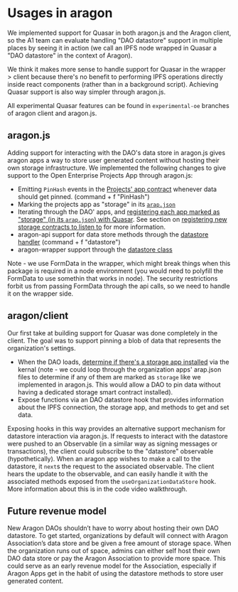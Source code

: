 # Usages in aragon

We implemented support for Quasar in both aragon.js and the Aragon client, so the A1 team can evaluate handling "DAO datastore" support in multiple places by seeing it in action (we call an IPFS node wrapped in Quasar a "DAO datastore" in the context of Aragon).

We think it makes more sense to handle support for Quasar in the wrapper > client because there's no benefit to performing IPFS operations directly inside react components (rather than in a background script). Achieving Quasar support is also way simpler through aragon.js.

All experimental Quasar features can be found in `experimental-oe` branches of aragon client and aragon.js.

## aragon.js

Adding support for interacting with the DAO's data store in aragon.js gives aragon apps a way to store user generated content without hosting their own storage infrastructure. We implemented the following changes to give support to the Open Enterprise Projects App through aragon.js:

- Emitting `PinHash` events in the [Projects' app contract](https://github.com/AutarkLabs/open-enterprise/blob/experimental-oe/apps/projects/contracts/Projects.sol) whenever data should get pinned. (command + f "PinHash")
- Marking the projects app as "storage" in its [`arap.json`](https://github.com/AutarkLabs/open-enterprise/blob/experimental-oe/apps/projects/arapp.json)
- Iterating through the DAO' apps, and [registering each app marked as "storage" (in its `arap.json`) with Quasar](https://github.com/openworklabs/aragon.js/blob/experimental-oe/packages/aragon-wrapper/src/utils/quasar.js). See section on [registering new storage contracts to listen to](https://github.com/openworklabs/quasar/blob/primary/docs/howQuasarWorks.md#registering-new-storage-contracts-to-listen-to) for more information.
- aragon-api support for data store methods through the [datastore handler](https://github.com/openworklabs/aragon.js/blob/experimental-oe/packages/aragon-api/src/index.js) (command + f "datastore")
- aragon-wrapper support through the [datastore class](https://github.com/openworklabs/aragon.js/blob/experimental-oe/packages/aragon-wrapper/src/datastore/index.js)

Note - we use FormData in the wrapper, which might break things when this package is required in a node environment (you would need to polyfill the FormData to use somethin that works in node). The security restrictions forbit us from passing FormData through the api calls, so we need to handle it on the wrapper side.

## aragon/client

Our first take at building support for Quasar was done completely in the client. The goal was to support pinning a blob of data that represents the organization's settings.

- When the DAO loads, [determine if there's a storage app installed]() via the kernal (note - we could loop through the organization apps' arap.json files to determine if any of them are marked as `storage` like we implemented in aragon.js. This would allow a DAO to pin data without having a dedicated storage smart contract installed).
- Expose functions via an DAO datastore hook that provides information about the IPFS connection, the storage app, and methods to get and set data.

Exposing hooks in this way provides an alternative support mechanism for datastore interaction via aragon.js. If requests to interact with the datastore were pushed to an Observable (in a similar way as signing messages or transactions), the client could subscribe to the "datastore" observable (hypothetically). When an aragon app wishes to make a call to the datastore, it `next`s the request to the associated observable. The client hears the update to the observable, and can easily handle it with the associated methods exposed from the `useOrganizationDataStore` hook. More information about this is in the code video walkthrough.

## Future revenue model

New Aragon DAOs shouldn’t have to worry about hosting their own DAO datastore. To get started, organizations by default will connect with Aragon Association’s data store and be given a free amount of storage space. When the organization runs out of space, admins can either self host their own DAO data store or pay the Aragon Association to provide more space. This could serve as an early revenue model for the Association, especially if Aragon Apps get in the habit of using the datastore methods to store user generated content.
